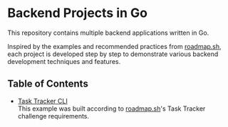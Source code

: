 # Backend Projects in Go

This repository contains multiple backend applications written in Go.

Inspired by the examples and recommended practices from [roadmap.sh](https://roadmap.sh/backend/projects), each project is developed step by step to demonstrate various backend development techniques and features.

## Table of Contents

- [Task Tracker CLI](./task-tracker)  
  This example was built according to [roadmap.sh](https://roadmap.sh/projects/task-tracker)'s Task Tracker challenge requirements.
